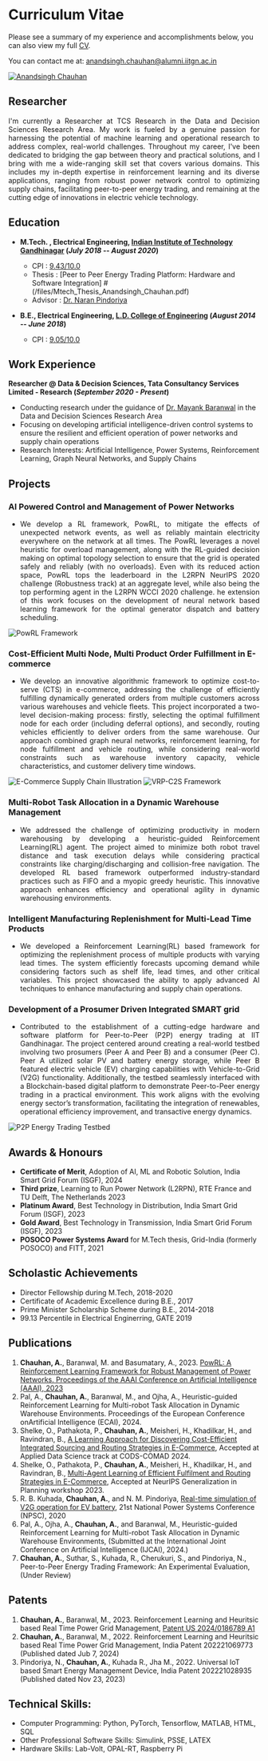 # Curriculum Vitae
Please see a summary of my experience and accomplishments below, you can also view my full [CV](/files/Anand_Resume.pdf).

You can contact me at: [anandsingh.chauhan@alumni.iitgn.ac.in](mailto:anandsingh.chauhan@alumni.iitgn.ac.in) 

[![Anandsingh Chauhan](https://img.shields.io/badge/LinkedIn-0077B5?style=for-the-badge&logo=linkedin&logoColor=white)](https://www.linkedin.com/in/anandsingh3996/)


## Researcher
<p align="justify"> I'm currently a Researcher at TCS Research in the Data and Decision Sciences Research Area. My work is fueled by a genuine passion for harnessing the potential of machine learning and operational research to address complex, real-world challenges. Throughout my career, I've been dedicated to bridging the gap between theory and practical solutions, and I bring with me a wide-ranging skill set that covers various domains. This includes my in-depth expertise in reinforcement learning and its diverse applications, ranging from robust power network control to optimizing supply chains, facilitating peer-to-peer energy trading, and remaining at the cutting edge of innovations in electric vehicle technology. </p>

## Education

- **M.Tech. , Electrical Engineering, [Indian Institute of Technology Gandhinagar](https://iitgn.ac.in/) (_July 2018_ -- _August 2020_)**
  
    - CPI     : [9.43/10.0](/files/MTech_Transcript.pdf)
    - Thesis  : [Peer to Peer Energy Trading Platform: Hardware and Software Integration] #(/files/Mtech_Thesis_Anandsingh_Chauhan.pdf)
    - Advisor : [Dr. Naran Pindoriya](https://naran.people.iitgn.ac.in/)

        
- **B.E., Electrical Engineering, [L.D. College of Engineering](https://ldce.ac.in/) (_August 2014_ -- _June 2018_)**

    - CPI     : [9.05/10.0](/files/btech_transcript.pdf) 			        		

## Work Experience

**Researcher @ Data & Decision Sciences, Tata Consultancy Services Limited - Research (_September 2020 - Present_)**

- Conducting research under the guidance of [Dr. Mayank Baranwal](https://www.sc.iitb.ac.in/~mayank/) in the Data and Decision Sciences Research Area
- Focusing on developing artificial intelligence-driven control systems to ensure the resilient and efficient operation of power networks and supply chain operations
- Research Interests: Artificial Intelligence, Power Systems, Reinforcement Learning, Graph Neural Networks, and Supply Chains 

## Projects

### AI Powered Control and Management of Power Networks 
- <p align="justify"> We develop a RL framework, PowRL, to mitigate the effects of unexpected network events, as well as reliably maintain electricity everywhere on the network at all times. The PowRL leverages a novel heuristic for overload management, along with the RL-guided decision making on optimal topology selection to ensure that the grid is operated safely and reliably (with no overloads). Even with its reduced action space, PowRL tops the leaderboard in the L2RPN NeurIPS 2020 challenge (Robustness track) at an aggregate level, while also being the top performing agent in the L2RPN WCCI 2020 challenge. he extension of this work focuses on the development of neural network based learning framework for the optimal generator dispatch and battery scheduling.</p>

![PowRL Framework](/assets/img/System-and-method.png)

### Cost-Efficient Multi Node, Multi Product Order Fulfillment in E-commerce

- <p align="justify"> We develop an innovative algorithmic framework to optimize cost-to-serve (CTS) in e-commerce, addressing the challenge of efficiently fulfilling dynamically generated orders from multiple customers across various warehouses and vehicle fleets. This project incorporated a two-level decision-making process: firstly, selecting the optimal fulfillment node for each order (including deferral options), and secondly, routing vehicles efficiently to deliver orders from the same warehouse. Our approach combined graph neural networks, reinforcement learning, for node fulfillment and vehicle routing, while considering real-world constraints such as warehouse inventory capacity, vehicle characteristics, and customer delivery time windows. </p>

![E-Commerce Supply Chain Illustration](/assets/img/E-commerce-supply-chain.jpg)
![VRP-C2S Framework](/assets/img/RL-Pipeline.png)

### Multi-Robot Task Allocation in a Dynamic Warehouse Management
- <p align="justify"> We addressed the challenge of optimizing productivity in modern warehousing by developing a heuristic-guided Reinforcement Learning(RL) agent. The project aimed to minimize both robot travel distance and task execution delays while considering practical constraints like charging/discharging and collision-free navigation. The developed RL based framework outperformed industry-standard practices such as FIFO and a myopic greedy heuristic. This innovative approach enhances efficiency and operational agility in dynamic warehousing environments.</p>

### Intelligent Manufacturing Replenishment for Multi-Lead Time Products
- <p align="justify"> We developed a Reinforcement Learning(RL) based framework for optimizing the replenishment process of multiple products with varying lead times. The system efficiently forecasts upcoming demand while considering factors such as shelf life, lead times, and other critical variables. This project showcased the ability to apply advanced AI techniques to enhance manufacturing and supply chain operations.</p>

### Development of a Prosumer Driven Integrated SMART grid
- <p align="justify"> Contributed to the establishment of a cutting-edge hardware and software platform for Peer-to-Peer (P2P) energy trading at IIT Gandhinagar. The project centered around creating a real-world testbed involving two prosumers (Peer A and Peer B) and a consumer (Peer C). Peer A utilized solar PV and battery energy storage, while Peer B featured electric vehicle (EV) charging capabilities with Vehicle-to-Grid (V2G) functionality. Additionally, the testbed seamlessly interfaced with a Blockchain-based digital platform to demonstrate Peer-to-Peer energy trading in a practical environment. This work aligns with the evolving energy sector’s transformation, facilitating the integration of renewables, operational efficiency improvement, and transactive energy dynamics.</p>

![P2P Energy Trading Testbed](/assets/img/P2P-Trading.jpg)

## Awards & Honours
- **Certificate of Merit**, Adoption of AI, ML and Robotic Solution, India Smart Grid Forum (ISGF), 2024
- **Third prize**, Learning to Run Power Network (L2RPN), RTE France and TU Delft, The Netherlands 2023
- **Platinum Award**, Best Technology in Distribution, India Smart Grid Forum (ISGF), 2023
- **Gold Award**, Best Technology in Transmission, India Smart Grid Forum (ISGF), 2023
- **POSOCO Power Systems Award** for M.Tech thesis, Grid-India (formerly POSOCO) and FITT, 2021

## Scholastic Achievements

- Director Fellowship during M.Tech, 2018-2020
- Certificate of Academic Excellence during B.E., 2017
- Prime Minister Scholarship Scheme during B.E., 2014-2018
- 99.13 Percentile in Electrical Enginerring, GATE 2019

## Publications

1. **Chauhan, A.**, Baranwal, M. and Basumatary, A., 2023. [PowRL: A Reinforcement Learning Framework for Robust Management of Power Networks. Proceedings of the AAAI Conference on Artificial Intelligence (AAAI), 2023](https://ojs.aaai.org/index.php/AAAI/article/view/26724)
2. Pal, A., **Chauhan, A.**, Baranwal, M., and Ojha, A., Heuristic-guided Reinforcement Learning for Multi-robot Task Allocation in Dynamic Warehouse Environments. Proceedings of the European Conference onArtificial Intelligence (ECAI), 2024.
3. Shelke, O., Pathakota, P., **Chauhan, A.**, Meisheri, H., Khadilkar, H., and Ravindran, B., [A Learning Approach for Discovering Cost-Efficient Integrated Sourcing and Routing Strategies in E-Commerce](https://dl.acm.org/doi/10.1145/3632410.3632426), Accepted at Applied Data Science track at CODS-COMAD 2024.
4. Shelke, O., Pathakota, P., **Chauhan, A.**, Meisheri, H., Khadilkar, H., and Ravindran, B., [Multi-Agent Learning of Efficient Fulfilment and Routing Strategies in E-Commerce](https://openreview.net/pdf?id=P6ancmHdwH), Accepted at NeurIPS Generalization in Planning workshop 2023.
5. R. B. Kuhada, **Chauhan, A.**, and N. M. Pindoriya, [Real-time simulation of V2G operation for EV battery](https://ieeexplore.ieee.org/document/9331873), 21st National Power Systems Conference (NPSC), 2020
6. Pal, A., Ojha, A., **Chauhan, A.**, and Baranwal, M., Heuristic-guided Reinforcement Learning for Multi-robot Task Allocation in Dynamic Warehouse Environments, (Submitted at the International Joint Conference on Artificial  Intelligence (IJCAI), 2024.)
7. **Chauhan, A.**, Suthar, S., Kuhada, R., Cherukuri, S., and Pindoriya, N., Peer-to-Peer Energy Trading Framework: An Experimental Evaluation, (Under Review)

## Patents

1. **Chauhan, A.**, Baranwal, M., 2023. Reinforcement Learning and Heuritsic based Real Time Power Grid Management, [Patent US 2024/0186789 A1](https://patentimages.storage.googleapis.com/d7/9d/88/baae55356ee66b/US20240186789A1.pdf)
2. **Chauhan, A.**, Baranwal, M., 2022. Reinforcement Learning and Heuritsic based Real Time Power Grid Management, India Patent 202221069773 (Published dated Jub 7, 2024)
3. Pindoriya, N., **Chauhan, A.**, Kuhada R., Jha M., 2022. Universal IoT based Smart Energy Management Device, India Patent 202221028935 (Published dated Nov 23, 2023)

## Technical Skills:

- Computer Programming: Python, PyTorch, Tensorflow, MATLAB, HTML, SQL
- Other Professional Software Skills: Simulink, PSSE, LATEX
- Hardware Skills: Lab-Volt, OPAL-RT, Raspberry Pi
